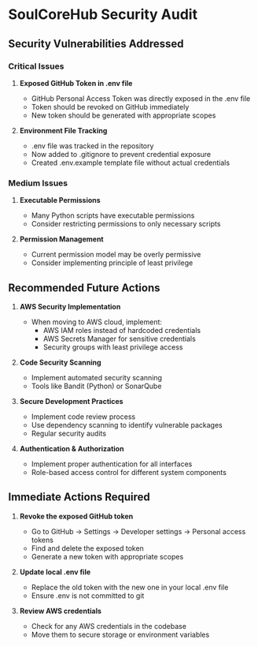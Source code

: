 # SoulCoreHub Security Audit

## Security Vulnerabilities Addressed

### Critical Issues
1. **Exposed GitHub Token in .env file**
   - GitHub Personal Access Token was directly exposed in the .env file
   - Token should be revoked on GitHub immediately
   - New token should be generated with appropriate scopes

2. **Environment File Tracking**
   - .env file was tracked in the repository
   - Now added to .gitignore to prevent credential exposure
   - Created .env.example template file without actual credentials

### Medium Issues
1. **Executable Permissions**
   - Many Python scripts have executable permissions
   - Consider restricting permissions to only necessary scripts

2. **Permission Management**
   - Current permission model may be overly permissive
   - Consider implementing principle of least privilege

## Recommended Future Actions

1. **AWS Security Implementation**
   - When moving to AWS cloud, implement:
     - AWS IAM roles instead of hardcoded credentials
     - AWS Secrets Manager for sensitive credentials
     - Security groups with least privilege access

2. **Code Security Scanning**
   - Implement automated security scanning
   - Tools like Bandit (Python) or SonarQube

3. **Secure Development Practices**
   - Implement code review process
   - Use dependency scanning to identify vulnerable packages
   - Regular security audits

4. **Authentication & Authorization**
   - Implement proper authentication for all interfaces
   - Role-based access control for different system components

## Immediate Actions Required
1. **Revoke the exposed GitHub token**
   - Go to GitHub → Settings → Developer settings → Personal access tokens
   - Find and delete the exposed token
   - Generate a new token with appropriate scopes

2. **Update local .env file**
   - Replace the old token with the new one in your local .env file
   - Ensure .env is not committed to git

3. **Review AWS credentials**
   - Check for any AWS credentials in the codebase
   - Move them to secure storage or environment variables
